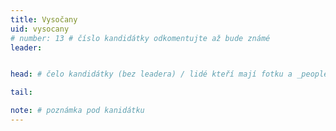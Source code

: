 ```yaml
---
title: Vysočany
uid: vysocany
# number: 13 # číslo kandidátky odkomentujte až bude známé
leader:


head: # čelo kandidátky (bez leadera) / lidé kteří mají fotku a _people/jmeno.md

tail:

note: # poznámka pod kanidátku
---
```

